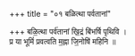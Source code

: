+++
title = "०१ बळित्था पर्वतानां"

+++
बळि॒त्था पर्व॑तानां खि॒द्रं बि॑भर्षि पृथिवि ।  
प्र या भूमिं॑ प्रवत्वति म॒ह्ना जि॒नोषि॑ महिनि ॥